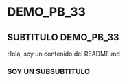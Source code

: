 # DEMO_PB_33

## SUBTITULO DEMO_PB_33

Hola, soy un contenido del README.md

### SOY UN SUBSUBTITULO

